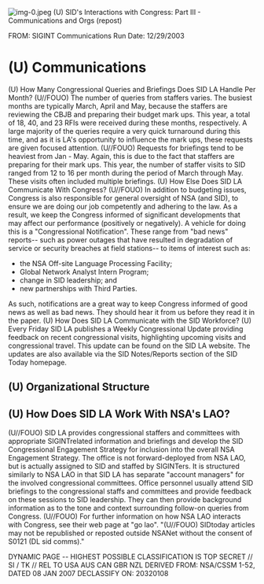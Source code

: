 ![img-0.jpeg](img-0.jpeg)
(U) SID's Interactions with Congress: Part III - Communications and Orgs (repost)

FROM: SIGINT Communications
Run Date: 12/29/2003

# (U) Communications 

(U) How Many Congressional Queries and Briefings Does SID LA Handle Per Month?
(U//FOUO) The number of queries from staffers varies. The busiest months are typically March, April and May, because the staffers are reviewing the CBJB and preparing their budget mark ups. This year, a total of 18, 40, and 23 RFIs were received during these months, respectively. A large majority of the queries require a very quick turnaround during this time, and as it is LA's opportunity to influence the mark ups, these requests are given focused attention.
(U//FOUO) Requests for briefings tend to be heaviest from Jan - May. Again, this is due to the fact that staffers are preparing for their mark ups. This year, the number of staffer visits to SID ranged from 12 to 16 per month during the period of March through May. These visits often included multiple briefings.
(U) How Else Does SID LA Communicate With Congress?
(U//FOUO) In addition to budgeting issues, Congress is also responsible for general oversight of NSA (and SID), to ensure we are doing our job competently and adhering to the law. As a result, we keep the Congress informed of significant developments that may affect our performance (positively or negatively). A vehicle for doing this is a "Congressional Notification". These range from "bad news" reports-- such as power outages that have resulted in degradation of service or security breaches at field stations-- to items of interest such as:

- the NSA Off-site Language Processing Facility;
- Global Network Analyst Intern Program;
- change in SID leadership; and
- new partnerships with Third Parties.

As such, notifications are a great way to keep Congress informed of good news as well as bad news. They should hear it from us before they read it in the paper.
(U) How Does SID LA Communicate with the SID Workforce?
(U) Every Friday SID LA publishes a Weekly Congressional Update providing feedback on recent congressional visits, highlighting upcoming visits and congressional travel. This update can be found on the SID LA website. The updates are also available via the SID Notes/Reports section of the SID Today homepage.

## (U) Organizational Structure

## (U) How Does SID LA Work With NSA's LAO?

(U//FOUO) SID LA provides congressional staffers and committees with appropriate SIGINTrelated information and briefings and develop the SID Congressional Engagement Strategy for inclusion into the overall NSA Engagement Strategy. The office is not forward-deployed from NSA LAO, but is actually assigned to SID and staffed by SIGINTers. It is structured similarly to NSA LAO in that SID LA has separate "account managers" for the involved congressional committees. Office personnel usually attend SID briefings to the congressional staffs and committees and provide feedback on these sessions to SID leadership. They can then provide background information as to the tone and context surrounding follow-on queries from Congress.
(U//FOUO) For further information on how NSA LAO interacts with Congress, see their web page at "go lao".
"(U//FOUO) SIDtoday articles may not be republished or reposted outside NSANet without the consent of S0121 (DL sid comms)."

DYNAMIC PAGE -- HIGHEST POSSIBLE CLASSIFICATION IS TOP SECRET // SI / TK // REL TO USA AUS CAN GBR NZL DERIVED FROM: NSA/CSSM 1-52, DATED 08 JAN 2007 DECLASSIFY ON: 20320108
